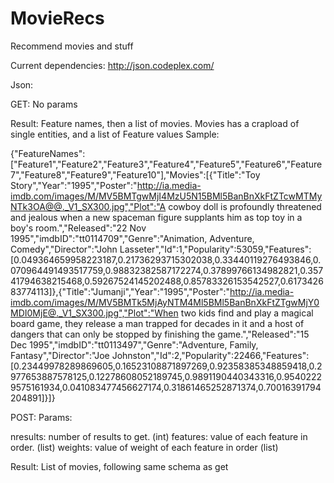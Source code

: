# MovieRecs
Recommend movies and stuff

Current dependencies:
http://json.codeplex.com/

Json:

GET: No params

Result: Feature names, then a list of movies. Movies has a crapload of single entities, and a list of Feature values Sample:

{"FeatureNames":["Feature1","Feature2","Feature3","Feature4","Feature5","Feature6","Feature7","Feature8","Feature9","Feature10"],"Movies":[{"Title":"Toy Story","Year":"1995","Poster":"http://ia.media-imdb.com/images/M/MV5BMTgwMjI4MzU5N15BMl5BanBnXkFtZTcwMTMyNTk3OA@@._V1_SX300.jpg","Plot":"A cowboy doll is profoundly threatened and jealous when a new spaceman figure supplants him as top toy in a boy's room.","Released":"22 Nov 1995","imdbID":"tt0114709","Genre":"Animation, Adventure, Comedy","Director":"John Lasseter","Id":1,"Popularity":53059,"Features":[0.049364659958223187,0.21736293715302038,0.33440119276493846,0.070964491493517759,0.98832382587172274,0.37899766134982821,0.35741794638215468,0.59267524145202488,0.85783326153542527,0.617342683774113]},{"Title":"Jumanji","Year":"1995","Poster":"http://ia.media-imdb.com/images/M/MV5BMTk5MjAyNTM4Ml5BMl5BanBnXkFtZTgwMjY0MDI0MjE@._V1_SX300.jpg","Plot":"When two kids find and play a magical board game, they release a man trapped for decades in it and a host of dangers that can only be stopped by finishing the game.","Released":"15 Dec 1995","imdbID":"tt0113497","Genre":"Adventure, Family, Fantasy","Director":"Joe Johnston","Id":2,"Popularity":22466,"Features":[0.23449978289869605,0.16523108871897269,0.92358385348859418,0.2977653887578125,0.12278608052189745,0.9891190440343316,0.95402229575161934,0.041083477456627174,0.31861465252871374,0.70016391794204891]}]}

POST: Params:

nresults: number of results to get. (int)
features: value of each feature in order. (list<double>)
weights: value of weight of each feature in order (list<double>)

Result: List of movies, following same schema as get
